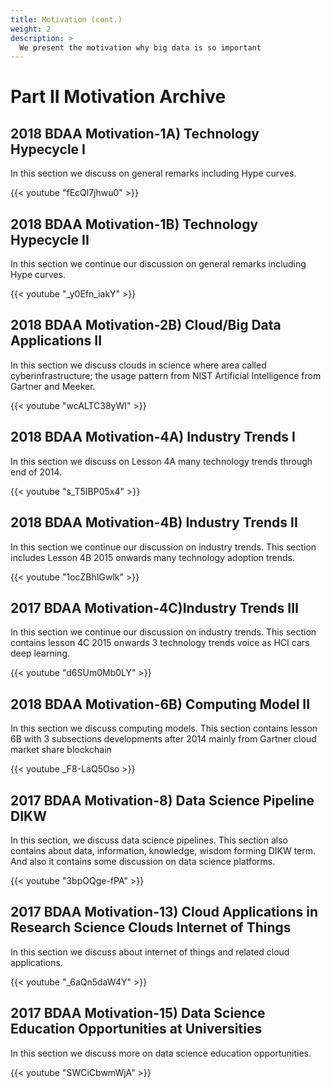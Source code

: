 ```yaml
---
title: Motivation (cont.)
weight: 2
description: >
  We present the motivation why big data is so important
---
```


# Part II Motivation Archive

## 2018 BDAA Motivation-1A) Technology Hypecycle I 

In this section we discuss on general remarks including Hype curves.
 
{{< youtube "fEcQl7jhwu0" >}}

## 2018 BDAA Motivation-1B) Technology Hypecycle II 

In this section we continue our discussion on general remarks including Hype curves.

{{< youtube "_y0Efn_iakY" >}}

## 2018 BDAA Motivation-2B) Cloud/Big Data Applications II 

In this section we discuss clouds in science where area called cyberinfrastructure; the usage
pattern from NIST Artificial Intelligence from Gartner and Meeker.

{{< youtube "wcALTC38yWI" >}}

## 2018 BDAA Motivation-4A) Industry Trends I 

In this section we discuss on Lesson 4A many technology trends through end of 2014.

{{< youtube "s_T5IBP05x4" >}}

## 2018 BDAA Motivation-4B) Industry Trends II 

In this section we continue our discussion on industry trends. 
This section includes Lesson 4B 2015 onwards many technology adoption trends.

{{< youtube "1ocZBhIGwlk" >}}

## 2017 BDAA Motivation-4C)Industry Trends III 

In this section we continue our discussion on industry trends. This section contains lesson 4C 2015
onwards 3 technology trends voice as HCI cars deep learning.

{{< youtube "d6SUm0Mb0LY" >}}

## 2018 BDAA Motivation-6B) Computing Model II 

In this section we discuss computing models. This section contains lesson 6B with 3 subsections 
developments after 2014 mainly from Gartner cloud market share blockchain

{{< youtube _F8-LaQ5Oso >}}


## 2017 BDAA Motivation-8) Data Science Pipeline DIKW 

In this section, we discuss data science pipelines. This section also contains about
data, information, knowledge, wisdom forming DIKW term. 
And also it contains some discussion on data science platforms.

{{< youtube "3bpOQge-fPA" >}}

## 2017 BDAA Motivation-13) Cloud Applications in Research Science Clouds Internet of Things

In this section we discuss about internet of things and related cloud applications. 

{{< youtube "_6aQn5daW4Y" >}}

## 2017 BDAA Motivation-15) Data Science Education Opportunities at Universities

In this section we discuss more on data science education opportunities.  

{{< youtube "SWCiCbwmWjA" >}}
